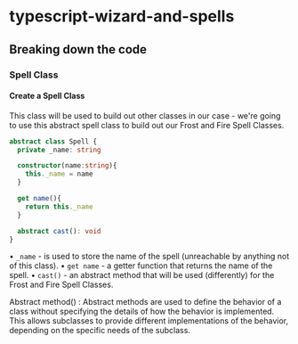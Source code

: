 # typescript-wizard-and-spells

## Breaking down the code

### Spell Class

#### Create a Spell Class

This class will be used to build out other classes in our case - we're going to use this abstract spell class to build out our Frost and Fire Spell Classes.

```Typescript
abstract class Spell {
  private _name: string

  constructor(name:string){
    this._name = name
  }

  get name(){
    return this._name
  }

  abstract cast(): void
}
```

• `_name` - is used to store the name of the spell (unreachable by anything not of this class).
• `get name` - a getter function that returns the name of the spell.
• `cast()` - an abstract method that will be used (differently) for the Frost and Fire Spell Classes.

Abstract method()
: Abstract methods are used to define the behavior of a class without specifying the details of how the behavior is implemented. This allows subclasses to provide different implementations of the behavior, depending on the specific needs of the subclass.

